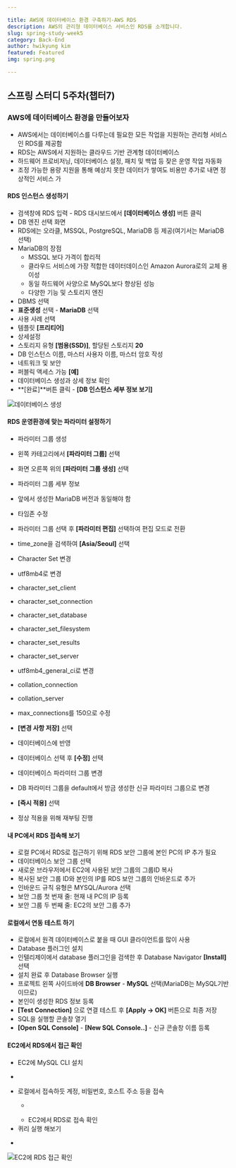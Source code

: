 ```yaml
---

title: AWS에 데이터베이스 환경 구축하기-AWS RDS 
description: AWS의 관리형 데이터베이스 서비스인 RDS를 소개합니다.
slug: spring-study-week5
category: Back-End
author: hwikyung kim
featured: Featured
img: spring.png

---
```


## 스프링 스터디 5주차(챕터7)

### AWS에 데이터베이스 환경을 만들어보자

* AWS에서는 데이터베이스를 다루는데 필요한 모든 작업을 지원하는 관리형 서비스인 RDS를 제공함
 * RDS는 AWS에서 지원하는 클라우드 기반 관계형 데이터베이스
 * 하드웨어 프로비저닝, 데이터베이스 설정, 패치 및 백업 등 잦은 운영 작업 자동화
 * 조정 가능한 용량 지원을 통해 예상치 못한 데이터가 쌓여도 비용만 추가로 내면 정상적인 서비스 가


#### RDS 인스턴스 생성하기

* 검색창에 RDS 입력 - RDS 대시보드에서 **[데이터베이스 생성]** 버튼 클릭
* DB 엔진 선택 화면
 * RDS에는 오라클, MSSQL, PostgreSQL, MariaDB 등 제공(여기서는 MariaDB 선택)
 * MariaDB의 장점
   * MSSQL 보다 가격이 합리적
   * 클라우드 서비스에 가장 적합한 데이터데이스인 Amazon Aurora로의 교체 용이성
   * 동일 하드웨어 사양으로 MySQL보다 향상된 성능
   * 다양한 기능 및 스토리지 엔진
* DBMS 선택
 * **표준생성** 선택 - **MariaDB** 선택
* 사용 사례 선택
 * 템플릿 **[프리티어]** 
* 상세설정
 * 스토리지 유형 **[범용(SSD)]**, 할당된 스토리지 **20**
 * DB 인스턴스 이름, 마스터 사용자 이름, 마스터 암호 작성
* 네트워크 및 보안
 * 퍼블릭 액세스 가능 **[예]**
* 데이터베이스 생성과 상세 정보 확인
 * **[완료]**버튼 클릭 - **[DB 인스턴스 세부 정보 보기]**

![데이터베이스 생성](/spring-study-week5/database.PNG)

#### RDS 운영환경에 맞는 파라미터 설정하기

* 파라미터 그룹 생성
 * 왼쪽 카테고리에서 **[파라미터 그룹]** 선택
 * 화면 오른쪽 위의 **[파라미터 그룹 생성]** 선택
 * 파라미터 그룹 세부 정보
  * 앞에서 생성한 MariaDB 버전과 동일해야 함

* 타임존 수정
 * 파라미터 그룹 선택 후 **[파라미터 편집]** 선택하여 편집 모드로 전환
 * time_zone을 검색하여 **[Asia/Seoul]** 선택

* Character Set 변경
 * utf8mb4로 변경
  * character_set_client
  * character_set_connection
  * character_set_database
  * character_set_filesystem
  * character_set_results
  * character_set_server

 * utf8mb4_general_ci로 변경
  * collation_connection
  * collation_server

* max_connections를 150으로 수정
* **[변경 사항 저장]** 선택
* 데이터베이스에 반영
 * 데이터베이스 선택 후 **[수정]** 선택
 * 데이터베이스 파라미터 그룹 변경
  * DB 파라미터 그룹을 default에서 방금 생성한 신규 파라미터 그룹으로 변경
  * **[즉시 적용]** 선택
* 정상 적용을 위해 재부팅 진행


#### 내 PC에서 RDS 접속해 보기

* 로컬 PC에서 RDS로 접근하기 위해 RDS 보안 그룹에 본인 PC의 IP 추가 필요
* 데이터베이스 보안 그룹 선택
 * 새로운 브라우저에서 EC2에 사용된 보안 그룹의 그룹ID 복사
 * 복사된 보안 그룹 ID와 본인의 IP를 RDS 보안 그룹의 인바운드로 추가
 * 인바운드 규칙 유형은 MYSQL/Aurora 선택
  * 보안 그룹 첫 번재 줄: 현재 내 PC의 IP 등록
  * 보안 그룹 두 번째 줄: EC2의 보안 그룹 추가


#### 로컬에서 연동 테스트 하기

* 로컬에서 원격 데이터베이스로 붙을 때 GUI 클라이언트를 많이 사용
* Database 플러그인 설치
 * 인텔리제이에서 database 플러그인을 검색한 후 Database Navigator **[Install]** 선택
 * 설치 완료 후 Database Browser 실행
 * 프로젝트 왼쪽 사이드바에 **DB Browser** - **MySQL** 선택(MariaDB는 MySQL기반이므로)
 * 본인이 생성한 RDS 정보 등록
 * **[Test Connection]** 으로 연결 테스트 후 **[Apply -> OK]** 버튼으로 최종 저장
* SQL을 실행할 콘솔창 열기
 * **[Open SQL Console]** - **[New SQL Console..]** - 신규 콘솔창 이름 등록



 #### EC2에서 RDS에서 접근 확인

 * EC2에 MySQL CLI 설치
  * ~~~sudo yum install mysql~~~
* 로컬에서 접속하듯 계정, 비밀번호, 호스트 주소 등을 접속
  * ~~~mysql -u 계정 -p -h Host주소~~~
  * EC2에서 RDS로 접속 확인
* 퀴리 실행 해보기
 * ~~~show database;~~~

![EC2에 RDS 접근 확인](/spring-study-week5/mariadb.PNG)




